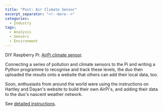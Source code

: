```yaml
---
title: "Post: Air Climate Sensor"
excerpt_separator: "<!--more-->"
categories:
  - Industry
tags:
  - Analysis
  - Sensors
  - Environment
---
```


DIY Raspberry Pi: [AirPi climate sensor](https://www.dailymercury.com.au/news/diy-raspberry-pi-airpi-climate-sensor/2004091/).

Connecting a series of pollution and climate sensors to the Pi and writing a Python programme to recognise and track these levels, the duo then uploaded the results onto a website that others can add their local data, too.

Soon, enthusiasts from around the world were using the instructions on Hartley and Dayan's website to build their own AirPi's, and adding their data to the duo's nascent weather network.

See [detailed instructions](http://airpi.es/participate.php).

